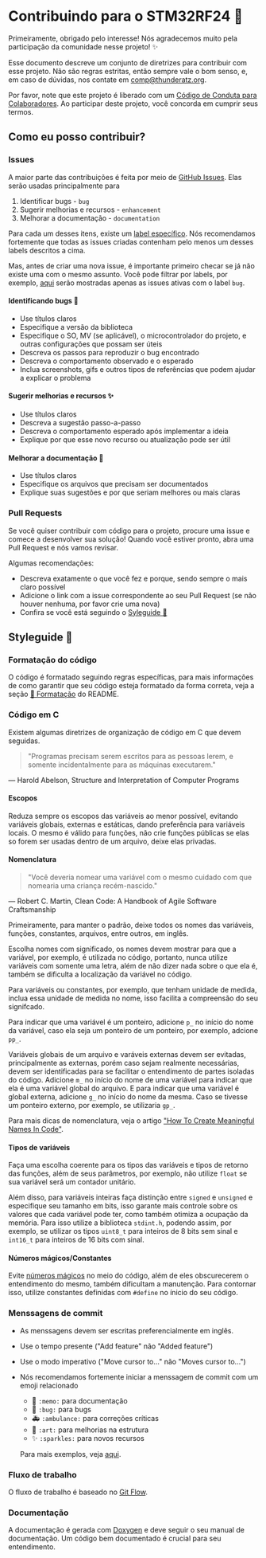 # Contribuindo para o STM32RF24 🚀

Primeiramente, obrigado pelo interesse! Nós agradecemos muito pela participação da comunidade nesse projeto! ✨

Esse documento descreve um conjunto de diretrizes para contribuir com esse projeto. Não são regras estritas, então sempre vale o bom senso, e, em caso de dúvidas, nos contate em comp@thunderatz.org.

Por favor, note que este projeto é liberado com um [Código de Conduta para Colaboradores](./CODE_OF_CONDUCT.pt-br.md). Ao participar deste projeto, você concorda em cumprir seus termos.

## Como eu posso contribuir?

### Issues

A maior parte das contribuições é feita por meio de [GitHub Issues](https://guides.github.com/features/issues/). Elas serão usadas principalmente para

1. Identificar bugs - `bug`
2. Sugerir melhorias e recursos - `enhancement`
3. Melhorar a documentação - `documentation`

Para cada um desses itens, existe um [label específico](https://docs.github.com/en/enterprise/2.17/user/github/managing-your-work-on-github/applying-labels-to-issues-and-pull-requests). Nós recomendamos fortemente que todas as issues criadas contenham pelo menos um desses labels descritos a cima.

Mas, antes de criar uma nova issue, é importante primeiro checar se já não existe uma com o mesmo assunto. Você pode filtrar por labels, por exemplo, [aqui](https://github.com/ThundeRatz/STM32RF24/labels/bug) serão mostradas apenas as issues ativas com o label `bug`.

#### Identificando bugs 🐛

- Use títulos claros
- Especifique a versão da biblioteca
- Especifique o SO, MV (se aplicável), o microcontrolador do projeto, e outras configurações que possam ser úteis
- Descreva os passos para reproduzir o bug encontrado
- Descreva o comportamento observado e o esperado
- Inclua screenshots, gifs e outros tipos de referências que podem ajudar a explicar o problema

#### Sugerir melhorias e recursos ✨

- Use títulos claros
- Descreva a sugestão passo-a-passo
- Descreva o comportamento esperado após implementar a ideia
- Explique por que esse novo recurso ou atualização pode ser útil

#### Melhorar a documentação 📝

- Use títulos claros
- Especifique os arquivos que precisam ser documentados
- Explique suas sugestões e por que seriam melhores ou mais claras

### Pull Requests

Se você quiser contribuir com código para o projeto, procure uma issue e comece a desenvolver sua solução! Quando você estiver pronto, abra uma Pull Request e nós vamos revisar.

Algumas recomendações:

- Descreva exatamente o que você fez e porque, sendo sempre o mais claro possível
- Adicione o link com a issue correspondente ao seu Pull Request (se não houver nenhuma, por favor crie uma nova)
- Confira se você está seguindo o [Syleguide 💄](#styleguide-)

## Styleguide 💄

### Formatação do código

O código é formatado seguindo regras específicas, para mais informações de como garantir que seu código esteja formatado da forma correta, veja a seção [🎨 Formatação](./README.pt-br.md#-formatação) do README.

### Código em C

Existem algumas diretrizes de organização de código em C que devem seguidas.

> "Programas precisam serem escritos para as pessoas lerem,
> e somente incidentalmente para as máquinas executarem."

― Harold Abelson, Structure and Interpretation of Computer Programs

#### Escopos

Reduza sempre os escopos das variáveis ao menor possível, evitando variáveis globais, externas e estáticas, dando preferência para variáveis locais. O mesmo é válido para funções, não crie funções públicas se elas so forem ser usadas dentro de um arquivo, deixe elas privadas.

#### Nomenclatura

> "Você deveria nomear uma variável com o mesmo cuidado
> com que nomearia uma criança recém-nascido."

― Robert C. Martin, Clean Code: A Handbook of Agile Software Craftsmanship

Primeiramente, para manter o padrão, deixe todos os nomes das variáveis, funções, constantes, arquivos, entre outros, em inglês.

Escolha nomes com significado, os nomes devem mostrar para que a variável, por exemplo, é utilizada no código, portanto, nunca utilize variáveis com somente uma letra, além de não dizer nada sobre o que ela é, também se dificulta a localização da variável no código.

Para variáveis ou constantes, por exemplo, que tenham unidade de medida, inclua essa unidade de medida no nome, isso facilita a compreensão do seu signifcado.

Para indicar que uma variável é um ponteiro, adicione `p_` no início do nome da variável, caso ela seja um ponteiro de um ponteiro, por exemplo, adcione `pp_`.

Variáveis globais de um arquivo e varáveis externas devem ser evitadas, principalmente as externas, porém caso sejam realmente necessárias, devem ser identificadas para se facilitar o entendimento de partes isoladas do código. Adicione `m_` no início do nome de uma variável para indicar que ela é uma variável global do arquivo. E para indicar que uma variável é global externa, adicione `g_` no início do nome da mesma. Caso se tivesse um ponteiro externo, por exemplo, se utilizaria `gp_`.

Para mais dicas de nomenclatura, veja o artigo ["How To Create Meaningful Names In Code"](https://medium.com/better-programming/how-to-create-meaningful-names-in-code-20d7476537d4).

#### Tipos de variáveis

Faça uma escolha coerente para os tipos das variáveis e tipos de retorno das funções, além de seus parâmetros, por exemplo, não utilize `float` se sua variável será um contador unitário.

Além disso, para variáveis inteiras faça distinção entre `signed` e `unsigned` e especifique seu tamanho em bits, isso garante mais controle sobre os valores que cada variável pode ter, como também otimiza a ocupação da memória. Para isso utilize a biblioteca `stdint.h`, podendo assim, por exemplo, se utilizar os tipos `uint8_t` para inteiros de 8 bits sem sinal e `int16_t` para inteiros de 16 bits com sinal.

#### Números mágicos/Constantes

Evite [números mágicos](https://pt.wikipedia.org/wiki/N%C3%BAmero_m%C3%A1gico_(programa%C3%A7%C3%A3o_de_sistemas)) no meio do código, além de eles obscurecerem o entendimento do mesmo, também dificultam a manutenção. Para contornar isso, utilize constantes definidas com `#define` no ínicio do seu código.

### Menssagens de commit

- As menssagens devem ser escritas preferencialmente em inglês.
- Use o tempo presente ("Add feature" não "Added feature")
- Use o modo imperativo ("Move cursor to..." não "Moves cursor to...")
- Nós recomendamos fortemente iniciar a menssagem de commit com um emoji relacionado
  - 📝 `:memo:` para documentação
  - 🐛 `:bug:` para bugs
  - 🚑 `:ambulance:` para correções críticas
  - 🎨 `:art:` para melhorias na estrutura
  - ✨ `:sparkles:` para novos recursos

  Para mais exemplos, veja [aqui](https://gitmoji.carloscuesta.me/).

### Fluxo de trabalho

O fluxo de trabalho é baseado no [Git Flow](https://nvie.com/posts/a-successful-git-branching-model/).

### Documentação

A documentação é gerada com [Doxygen](https://www.doxygen.nl/index.html) e deve seguir o seu manual de documentação. Um código bem documentado é crucial para seu entendimento.